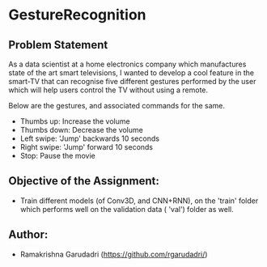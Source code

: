# GestureRecognition

## Problem Statement
  As a data scientist at a home electronics company which manufactures state of the art smart televisions, I wanted to develop a cool feature in the smart-TV that can recognise five different gestures performed by the user which will help users control the TV without using a remote.

Below are the gestures, and associated commands for the same.

  - Thumbs up:  Increase the volume
  - Thumbs down: Decrease the volume
  - Left swipe: 'Jump' backwards 10 seconds
  - Right swipe: 'Jump' forward 10 seconds
  - Stop: Pause the movie

## Objective of the Assignment:
- Train different models (of Conv3D, and CNN+RNN), on the 'train' folder which performs well on the validation data ( 'val') folder as well.


## Author:
- Ramakrishna Garudadri (https://github.com/rgarudadri/)
